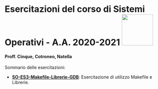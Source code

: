 # Esercitazioni del corso di Sistemi Operativi - A.A. 2020-2021 <img src="https://github.com/SO-unina/esercitazioni/blob/main/images/SO-unina_logo.png" width="100"> 
#### Proff. Cinque, Cotroneo, Natella

Sommario delle esercitazioni:

- [**SO-ES3-Makefile-Librerie-GDB**](https://github.com/SO-unina/esercitazioni/SO-ES3-Makefile-Librerie-GDB): Esercitazione di utilizzo Makefile e Librerie.
